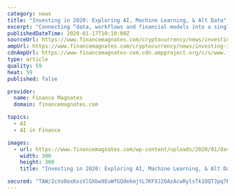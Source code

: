 ```yaml
---
category: news
title: "Investing in 2020: Exploring AI, Machine Learning, & Alt Data"
excerpt: "Connecting “data, workflows and financial models into a single integrated system” Patel believes ... an AI-based identity verification service provider. “Using machine learning algorithms, investment data can be optimized to enhance portfolio management, as well as operational efficiency. It leads to better reporting, higher accuracy ..."
publishedDateTime: 2020-01-17T10:10:00Z
sourceUrl: https://www.financemagnates.com/cryptocurrency/news/investing-in-2020-exploring-ai-machine-learning-alt-data/
ampUrl: https://www.financemagnates.com/cryptocurrency/news/investing-in-2020-exploring-ai-machine-learning-alt-data/amp/
cdnAmpUrl: https://www-financemagnates-com.cdn.ampproject.org/c/s/www.financemagnates.com/cryptocurrency/news/investing-in-2020-exploring-ai-machine-learning-alt-data/amp/
type: article
quality: 59
heat: 59
published: false

provider:
  name: Finance Magnates
  domain: financemagnates.com

topics:
  - AI
  - AI in Finance

images:
  - url: https://www.financemagnates.com/wp-content/uploads/2020/01/david-metzler-300x300.jpg
    width: 300
    height: 300
    title: "Investing in 2020: Exploring AI, Machine Learning, & Alt Data"

secured: "TAW/2cVo0oxKxsVlGXbw9EuWfGQdekmjtL7KF9J2OAzAcwRylsTk1OQTJpq7E1hIJ5PTSNb/PEgDKWaUpopXewG3ShNZJ7+E8AZI3G3wyXzf3biexNQjSYTudnWmZhHibkRGb6KHzmnMoGTB7qfQht1ZATyUk0VMwRUodf5SpOKUed6F4izRxZZ11nQ+VMP5WiobvLCOwESCfBiKjVQR7IiFMf8odcXJFTGtANx+hI7JYBDVaCeYQdakwemzHcoL/bSPg9bYsXRNbYQ9tIe7dC7xXX32nZEa0xGOTJLGif4=;Y08B2DL2qYplQjUQnPCo2w=="
---
```


